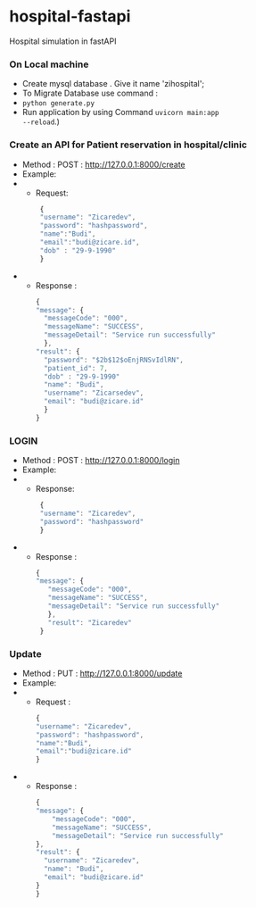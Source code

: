 # hospital-fastapi
Hospital simulation in fastAPI 
### On Local machine
 - Create mysql database . Give it name 'zihospital';
 - To Migrate Database use command :
 - <code>python generate.py</code> 
 - Run application by using Command <code>uvicorn main:app --reload</code>.)


### Create an API for Patient reservation in hospital/clinic
 - Method : POST : http://127.0.0.1:8000/create
 - Example:
 - - Request:
     ```javascript
      {
      "username": "Zicaredev",
      "password": "hashpassword",
      "name":"Budi",
      "email":"budi@zicare.id",   
      "dob" : "29-9-1990"
      }
     ```
 - - Response :
      ```javascript
      {
      "message": {
        "messageCode": "000",
        "messageName": "SUCCESS",
        "messageDetail": "Service run successfully"
        },
      "result": {
        "password": "$2b$12$oEnjRNSvIdlRN",
        "patient_id": 7,
        "dob" : "29-9-1990"
        "name": "Budi",
        "username": "Zicarsedev",
        "email": "budi@zicare.id"
        }
      }  
      ```
### LOGIN
 - Method : POST : http://127.0.0.1:8000/login
 - Example:
 - - Response:
     ```javascript
      {
      "username": "Zicaredev",
      "password": "hashpassword"                      
      }
     ```
 - - Response :    
     ```javascript
     {
     "message": {
        "messageCode": "000",
        "messageName": "SUCCESS",
        "messageDetail": "Service run successfully"
        },
        "result": "Zicaredev"
      }
     ```

### Update

- Method  : PUT   : http://127.0.0.1:8000/update
- Example:
 - - Request  :
        ```javascript
        {
        "username": "Zicaredev",
        "password": "hashpassword",
        "name":"Budi",
        "email":"budi@zicare.id"   
        }
        ```
 - - Response     :
        ```javascript
        {
        "message": {
            "messageCode": "000",
            "messageName": "SUCCESS",
            "messageDetail": "Service run successfully"
        },
        "result": {
          "username": "Zicaredev",
          "name": "Budi",
          "email": "budi@zicare.id"
        }
      }
        ```
